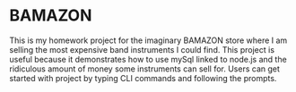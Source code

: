 # BAMAZON

This is my homework project for the imaginary BAMAZON store where I am selling the most expensive band instruments I could find.
This project is useful because it demonstrates how to use mySql linked to node.js and the ridiculous amount of money some instruments can sell for.
Users can get started with project by typing CLI commands and following the prompts.
